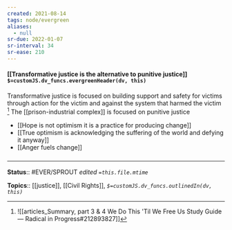 ```yaml
---
created: 2021-08-14
tags: node/evergreen
aliases:
  - null
sr-due: 2022-01-07
sr-interval: 34
sr-ease: 210
---
```


#### [[Transformative justice is the alternative to punitive justice]] `$=customJS.dv_funcs.evergreenHeader(dv, this)`

Transformative justice is focused on building support and safety for victims through action for the victim and against the system that harmed the victim [^1] The [[prison-industrial complex]] is focused on punitive justice

- [[Hope is not optimism it is a practice for producing change]]
- [[True optimism is acknowledging the suffering of the world and defying it anyway]]
- [[Anger fuels change]]

### <hr class="footnote"/>

**Status**:: #EVER/SPROUT 
*edited `=this.file.mtime`*

**Topics**:: [[justice]], [[Civil Rights]], 
*`$=customJS.dv_funcs.outlinedIn(dv, this)`*

[^1]: ![[articles_Summary, part 3 & 4 We Do This 'Til We Free Us Study Guide — Radical in Progress#212893827]]
